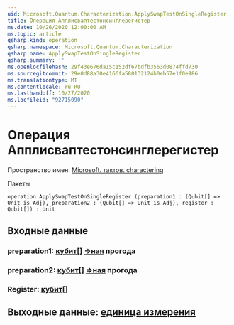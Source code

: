 ```yaml
---
uid: Microsoft.Quantum.Characterization.ApplySwapTestOnSingleRegister
title: Операция Апплисваптестонсинглерегистер
ms.date: 10/26/2020 12:00:00 AM
ms.topic: article
qsharp.kind: operation
qsharp.namespace: Microsoft.Quantum.Characterization
qsharp.name: ApplySwapTestOnSingleRegister
qsharp.summary: ''
ms.openlocfilehash: 29f43e676da15c152df67bdfb3563d0874ffd730
ms.sourcegitcommit: 29e0d88a30e4166fa580132124b0eb57e1f0e986
ms.translationtype: MT
ms.contentlocale: ru-RU
ms.lasthandoff: 10/27/2020
ms.locfileid: "92715090"
---
```

# <a name="applyswaptestonsingleregister-operation"></a>Операция Апплисваптестонсинглерегистер

Пространство имен: [Microsoft. тактов. charactering](xref:Microsoft.Quantum.Characterization)

Пакеты [](https://nuget.org/packages/)




```qsharp
operation ApplySwapTestOnSingleRegister (preparation1 : (Qubit[] => Unit is Adj), preparation2 : (Qubit[] => Unit is Adj), register : Qubit[]) : Unit
```


## <a name="input"></a>Входные данные

### <a name="preparation1--qubit--unit-adj"></a>preparation1: [кубит](xref:microsoft.quantum.lang-ref.qubit)[] [=>ная](xref:microsoft.quantum.lang-ref.unit) прогода




### <a name="preparation2--qubit--unit-adj"></a>preparation2: [кубит](xref:microsoft.quantum.lang-ref.qubit)[] [=>ная](xref:microsoft.quantum.lang-ref.unit) прогода




### <a name="register--qubit"></a>Register: [кубит](xref:microsoft.quantum.lang-ref.qubit)[]





## <a name="output--unit"></a>Выходные данные: [единица измерения](xref:microsoft.quantum.lang-ref.unit)

